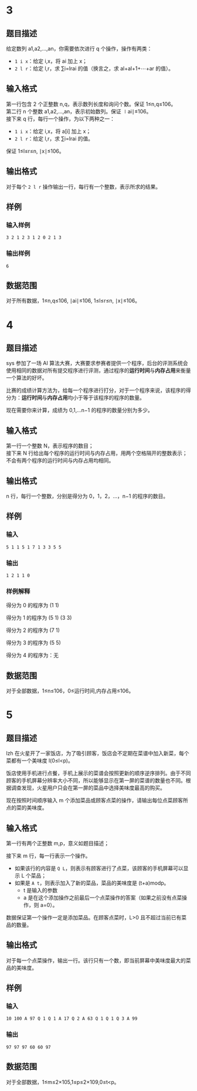 # 3
## 题目描述

给定数列 a1​,a2​,…,an​，你需要依次进行 q 个操作，操作有两类：

+   `1 i x`：给定 i,x，将 ai​ 加上 x；
+   `2 l r`：给定 l,r，求 ∑i\=lr​ai​ 的值（换言之，求 al​+al+1​+⋯+ar​ 的值）。

## 输入格式

第一行包含 2 个正整数 n,q，表示数列长度和询问个数。保证 1≤n,q≤106。  
第二行 n 个整数 a1​,a2​,…,an​，表示初始数列。保证 ∣ai​∣≤106。  
接下来 q 行，每行一个操作，为以下两种之一：

+   `1 i x`：给定 i,x，将 a\[i\] 加上 x；
+   `2 l r`：给定 l,r，求 ∑i\=lr​ai​ 的值。

保证 1≤l≤r≤n, ∣x∣≤106。

## 输出格式

对于每个 `2 l r` 操作输出一行，每行有一个整数，表示所求的结果。

## 样例

### 输入样例

`3 2 1 2 3 1 2 0 2 1 3`

### 输出样例

`6`

## 数据范围

对于所有数据，1≤n,q≤106, ∣ai​∣≤106, 1≤l≤r≤n, ∣x∣≤106。 

# 4
## 题目描述

sys 参加了一场 AI 算法大赛，大赛要求参赛者提供一个程序，后台的评测系统会使用相同的数据对所有提交程序进行评测，通过程序的**运行时间**与**内存占用**来衡量一个算法的好坏。

比赛的成绩计算方法为，给每一个程序进行打分，对于一个程序来说，该程序的得分为：**运行时间**与**内存占用**均小于等于该程序的程序的数量。

现在需要你来计算，成绩为 0,1,…n−1 的程序的数量分别为多少。

## 输入格式

第一行一个整数 N，表示程序的数目；  
接下来 N 行给出每个程序的运行时间与内存占用，用两个空格隔开的整数表示；  
不会有两个程序的运行时间与内存占用均相同。

## 输出格式

n 行，每行一个整数，分别是得分为 0，1，2，…，n−1 的程序的数目。

## 样例

### 输入

`5 1 1 5 1 7 1 3 3 5 5`

### 输出

`1 2 1 1 0`

### 样例解释

得分为 0 的程序为 (1 1)

得分为 1 的程序为 (5 1) (3 3)

得分为 2 的程序为 (7 1)

得分为 3 的程序为 (5 5)

得分为 4 的程序为：无

## 数据范围

对于全部数据，1≤n≤106，0≤运行时间,内存占用≤106。

# 5
## 题目描述

lzh 在火星开了一家饭店，为了吸引顾客，饭店会不定期在菜谱中加入新菜，每个菜都有一个美味度 l(0≤l<p)。

饭店使用手机进行点餐，手机上展示的菜谱会按照更新的顺序逆序排列。由于不同顾客的手机屏幕分辨率大小不同，所以能够显示在第一屏的菜谱的数量也不同。根据调查发现，火星用户只会在第一屏的菜品中选择美味度最高的购买。

现在按照时间顺序输入 m 个添加菜品或顾客点菜的操作，请输出每位点菜顾客所点的菜的美味度。

## 输入格式

第一行有两个正整数 m,p，意义如题目描述；

接下来 m 行，每一行表示一个操作。

+   如果该行的内容是 `Q L`，则表示有顾客进行了点菜，该顾客的手机屏幕可以显示 L 个菜品；
+   如果是 `A t`，则表示加入了新的菜品，菜品的美味度是 (t+a)modp。
    +   t 是输入的参数
    +   a 是在这个添加操作之前最后一个点菜操作的答案（如果之前没有点菜操作，则 a\=0）。

数据保证第一个操作一定是添加菜品。在顾客点菜时，L\>0 且不超过当前已有菜品的数量。

## 输出格式

对于每一个点菜操作，输出一行。该行只有一个数，即当前屏幕中美味度最大的菜品的美味度。

## 样例

### 输入

`10 100 A 97 Q 1 Q 1 A 17 Q 2 A 63 Q 1 Q 1 Q 3 A 99`

### 输出

`97 97 97 60 60 97`

## 数据范围

对于全部数据，1≤m≤2×105,1≤p≤2×109,0≤t<p。